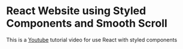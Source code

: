 # React Website using Styled Components and Smooth Scroll
This is a [Youtube](https://www.youtube.com/watch?v=Nl54MJDR2p8&list=WL&index=1&t=6s) tutorial video for use React with styled components